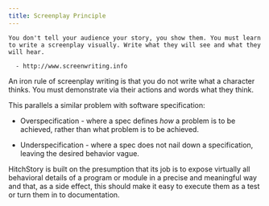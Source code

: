 ```yaml
---
title: Screenplay Principle
---
```


    You don't tell your audience your story, you show them. You must learn to write a screenplay visually. Write what they will see and what they will hear.

      - http://www.screenwriting.info

An iron rule of screenplay writing is that you do not write what a character thinks. You must demonstrate via their actions and words what they think.

This parallels a similar problem with software specification:

* Overspecification - where a spec defines *how* a problem is to be achieved, rather than what problem is to be achieved.

* Underspecification - where a spec does not nail down a specification, leaving the desired behavior vague.

HitchStory is built on the presumption that its job is to expose virtually all behavioral details of a program or module
in a precise and meaningful way and that, as a side effect, this should make it easy to execute them as a test or
turn them in to documentation.
